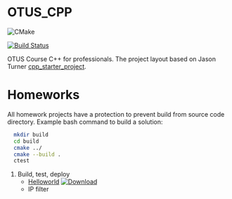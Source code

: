 # OTUS_CPP

![CMake](https://github.com/qrealka/OTUS_CPP/workflows/CMake/badge.svg)

[![Build Status](https://travis-ci.com/qrealka/OTUS_CPP.svg?branch=main)](https://travis-ci.com/qrealka/OTUS_CPP)

OTUS Course C++ for professionals. The project layout based on Jason Turner [cpp_starter_project](https://github.com/lefticus/cpp_starter_project).


# Homeworks
All homework projects have a protection to prevent build from source code directory. Example bash command to build a solution:
```bash
  mkdir build
  cd build
  cmake ../
  cmake --build . 
  ctest 
```
1. Build, test, deploy
    * [Helloworld](https://github.com/qrealka/OTUS_CPP/blob/main/src/CMakeLists.txt#L5) [ ![Download](https://api.bintray.com/packages/qrealka/OTUS/helloworld/images/download.svg) ](https://bintray.com/qrealka/OTUS/helloworld/_latestVersion)
    * IP filter
